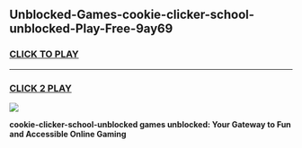 
## Unblocked-Games-cookie-clicker-school-unblocked-Play-Free-9ay69
<h3>
<a href="https://premium76.site?title=cookie-clicker-school-unblocked&ref=20M">CLICK TO PLAY</a></h3>
<hr>

<h3>
<a href="https://premium76.site?title=cookie-clicker-school-unblocked&ref=20M">CLICK 2 PLAY</a>
  
</h3>

<a href="https://premium76.site?title=cookie-clicker-school-unblocked&ref=19M"><img src="https://clearcache.store/games.png"></a>


**cookie-clicker-school-unblocked games unblocked: Your Gateway to Fun and Accessible Online Gaming**
